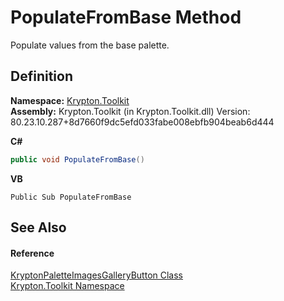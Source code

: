 # PopulateFromBase Method


Populate values from the base palette.



## Definition
**Namespace:** <a href="79d2eac2-21f4-54ff-7552-b20c33c30600.md">Krypton.Toolkit</a>  
**Assembly:** Krypton.Toolkit (in Krypton.Toolkit.dll) Version: 80.23.10.287+8d7660f9dc5efd033fabe008ebfb904beab6d444

**C#**
``` C#
public void PopulateFromBase()
```
**VB**
``` VB
Public Sub PopulateFromBase
```



## See Also


#### Reference
<a href="f59f13d9-865b-8936-d93f-bb1c3aac4748.md">KryptonPaletteImagesGalleryButton Class</a>  
<a href="79d2eac2-21f4-54ff-7552-b20c33c30600.md">Krypton.Toolkit Namespace</a>  
